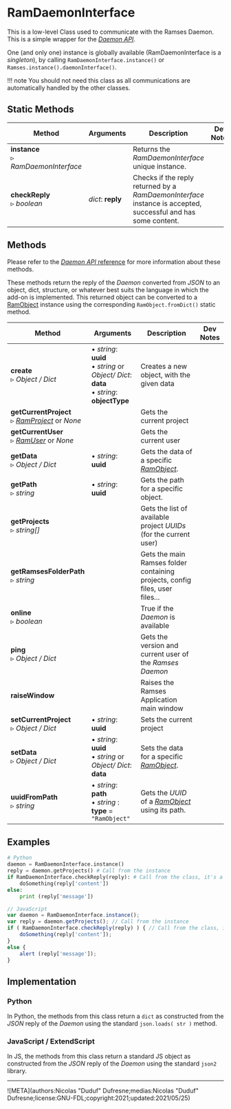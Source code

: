 # RamDaemonInterface

This is a low-level Class used to communicate with the Ramses Daemon. This is a simple wrapper for the [*Daemon API*](../../daemon-reference/).

One (and only one) instance is globally available (RamDaemonInterface is a *singleton*), by calling `RamDaemonInterface.instance()` or `Ramses.instance().daemonInterface()`.

!!! note
    You should not need this class as all communications are automatically handled by the other classes.

## Static Methods

| Method | Arguments | Description | Dev Notes |
| --- | --- | --- | --- |
| **instance**<br />▹ *RamDaemonInterface* | | Returns the *RamDaemonInterface* unique instance. |
| **checkReply**<br />▹ *boolean* | *dict*: **reply** | Checks if the reply returned by a *RamDaemonInterface* instance is accepted, successful and has some content. |  |


## Methods

Please refer to the [*Daemon API* reference](../../daemon-reference/) for more information about these methods.

These methods return the reply of the *Daemon* converted from *JSON* to an object, dict, structure, or whatever best suits the language in which the add-on is implemented. This returned object can be converted to a [RamObject](ram_object.md) instance using the corresponding `RamObject.fromDict()` static method.

| Method | Arguments | Description | Dev Notes |
| --- | --- | --- | --- |
| **create**<br />▹ *Object / Dict* | • *string*: **uuid**<br/>• *string* or *Object/ Dict*: **data**<br/>• *string*: **objectType** | Creates a new object, with the given data | |
| **getCurrentProject**<br />▹ [*RamProject*](ram_project.md) or *None* | | Gets the current project | |
| **getCurrentUser**<br />▹ [*RamUser*](ram_user.md) or *None* | | Gets the current user | |
| **getData**<br />▹ *Object / Dict* | • *string*: **uuid** | Gets the data of a specific [*RamObject*](ram_object.py). | |
| **getPath**<br />▹ *string* | • *string*: **uuid** | Gets the path for a specific object. |
| **getProjects**<br />▹ *string[]* | | Gets the list of available project *UUIDs* (for the current user) |
| **getRamsesFolderPath**<br />▹ *string* | | Gets the main Ramses folder containing projects, config files, user files... | |
| **online**<br />▹ *boolean* | | True if the *Daemon* is available |
| **ping**<br />▹ *Object / Dict*  | | Gets the version and current user of the *Ramses Daemon* |
| **raiseWindow** | | Raises the Ramses Application main window |
| **setCurrentProject**<br />▹ *Object / Dict*  | • *string*: **uuid** | Sets the current project |
| **setData**<br />▹ *Object / Dict* | • *string*: **uuid**<br/>• *string* or *Object/ Dict*: **data** | Sets the data for a specific [*RamObject*](ram_object.py). | |
| **uuidFromPath**<br />▹ *string* | • *string*: **path**<br/>• *string* : **type** = `"RamObject"` | Gets the *UUID* of a [*RamObject*](ram_object.py) using its path. | |

## Examples

```py
# Python
daemon = RamDaemonInterface.instance()
reply = daemon.getProjects() # Call from the instance
if RamDaemonInterface.checkReply(reply): # Call from the class, it's a static method
    doSomething(reply['content'])
else:
    print (reply['message'])
```

```js
// JavaScript
var daemon = RamDaemonInterface.instance();
var reply = daemon.getProjects(); // Call from the instance
if ( RamDaemonInterface.checkReply(reply) ) { // Call from the class, it's a static method
    doSomething(reply['content']);
}
else {
    alert (reply['message']);
}
```

## Implementation

### Python

In Python, the methods from this class return a `dict` as constructed from the *JSON* reply of the *Daemon* using the standard `json.loads( str )` method.

### JavaScript / ExtendScript

In JS, the methods from this class return a standard JS object as constructed from the *JSON* reply of the *Daemon* using the standard `json2` library.

____

![META](authors:Nicolas "Duduf" Dufresne;medias:Nicolas "Duduf" Dufresne;license:GNU-FDL;copyright:2021;updated:2021/05/25)